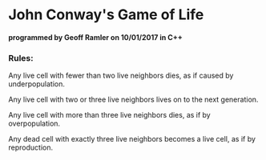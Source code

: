 # John Conway's Game of Life
#### programmed by Geoff Ramler on 10/01/2017 in C++

### Rules:
Any live cell with fewer than two live neighbors dies, as if caused by underpopulation.

Any live cell with two or three live neighbors lives on to the next generation.

Any live cell with more than three live neighbors dies, as if by overpopulation.

Any dead cell with exactly three live neighbors becomes a live cell, as if by reproduction.